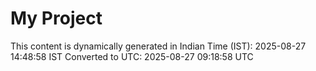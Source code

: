 # My Project

This content is dynamically generated in Indian Time (IST): 2025-08-27 14:48:58 IST
Converted to UTC: 2025-08-27 09:18:58 UTC
